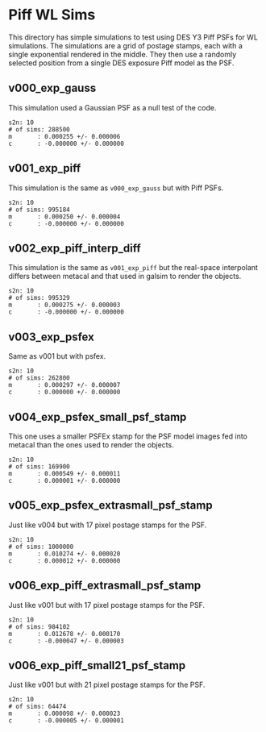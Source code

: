 # Piff WL Sims

This directory has simple simulations to test using DES Y3 Piff PSFs for
WL simulations. The simulations are a grid of postage stamps, each with a
single exponential rendered in the middle. They then use a randomly selected
position from a single DES exposure Piff model as the PSF.

## v000_exp_gauss

This simulation used a Gaussian PSF as a null test of the code.

```
s2n: 10
# of sims: 288500
m       : 0.000255 +/- 0.000006
c       : -0.000000 +/- 0.000000
```

## v001_exp_piff

This simulation is the same as `v000_exp_gauss` but with Piff PSFs.

```
s2n: 10
# of sims: 995184
m       : 0.000250 +/- 0.000004
c       : -0.000000 +/- 0.000000
```

## v002_exp_piff_interp_diff

This simulation is the same as `v001_exp_piff` but the real-space
interpolant differs between metacal and that used in galsim to render
the objects.

```
s2n: 10
# of sims: 995329
m       : 0.000275 +/- 0.000003
c       : -0.000000 +/- 0.000000
```

## v003_exp_psfex

Same as v001 but with psfex.

```
s2n: 10
# of sims: 262800
m       : 0.000297 +/- 0.000007
c       : 0.000000 +/- 0.000000
```

## v004_exp_psfex_small_psf_stamp

This one uses a smaller PSFEx stamp for the PSF model images fed into
metacal than the ones used to render the objects.

```
s2n: 10
# of sims: 169900
m       : 0.000549 +/- 0.000011
c       : 0.000001 +/- 0.000000
```

## v005_exp_psfex_extrasmall_psf_stamp

Just like v004 but with 17 pixel postage stamps for the PSF.

```
s2n: 10
# of sims: 1000000
m       : 0.010274 +/- 0.000020
c       : 0.000012 +/- 0.000000
```

## v006_exp_piff_extrasmall_psf_stamp

Just like v001 but with 17 pixel postage stamps for the PSF.

```
s2n: 10
# of sims: 984102
m       : 0.012678 +/- 0.000170
c       : -0.000047 +/- 0.000003
```

## v006_exp_piff_small21_psf_stamp

Just like v001 but with 21 pixel postage stamps for the PSF.

```
s2n: 10
# of sims: 64474
m       : 0.000098 +/- 0.000023
c       : -0.000005 +/- 0.000001
```
